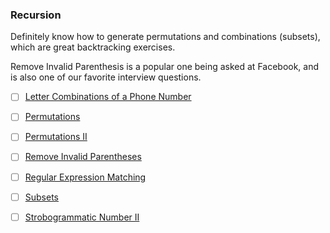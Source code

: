 ### Recursion
Definitely know how to generate permutations and combinations (subsets), which are great backtracking exercises.

Remove Invalid Parenthesis is a popular one being asked at Facebook, and is also one of our favorite interview questions.

- [ ] [Letter Combinations of a Phone Number](./../../arrays/letter_combinations_of_phone_num.md)
- [ ] [Permutations]()
- [ ] [Permutations II]()
- [ ] [Remove Invalid Parentheses](./../../arrays/string/remove_invalid_parentheses.md)
- [ ] [Regular Expression Matching]()
- [ ] [Subsets]()
- [ ] [Strobogrammatic Number II]()



